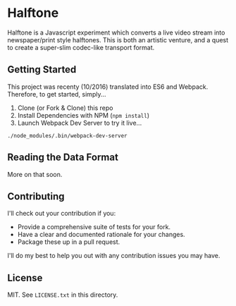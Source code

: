 # Halftone

Halftone is a Javascript experiment which converts a live video stream into newspaper/print style halftones.  This is both an artistic venture, and a quest to create a super-slim codec-like transport format.

## Getting Started

This project was recenty (10/2016) translated into ES6 and Webpack.  Therefore, to get started, simply...

1. Clone (or Fork & Clone) this repo
2. Install Dependencies with NPM (`npm install`)
3. Launch Webpack Dev Server to try it live...

```
./node_modules/.bin/webpack-dev-server
```

## Reading the Data Format

More on that soon.

## Contributing

I'll check out your contribution if you:

* Provide a comprehensive suite of tests for your fork.
* Have a clear and documented rationale for your changes.
* Package these up in a pull request.

I'll do my best to help you out with any contribution issues you may have.

## License

MIT. See `LICENSE.txt` in this directory.
